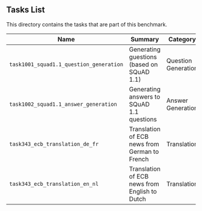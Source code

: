 ## Tasks List 

This directory contains the tasks that are part of this benchmark. 


Name | Summary | Category
---- | ----------- | --------
`task1001_squad1.1_question_generation` | Generating guestions (based on SQuAD 1.1) | Question Generation  
`task1002_squad1.1_answer_generation` | Generating answers to SQuAD 1.1 questions | Answer Generation
`task343_ecb_translation_de_fr` | Translation of ECB news from German to French | Translation
`task343_ecb_translation_en_nl` | Translation of ECB news from English to Dutch | Translation
